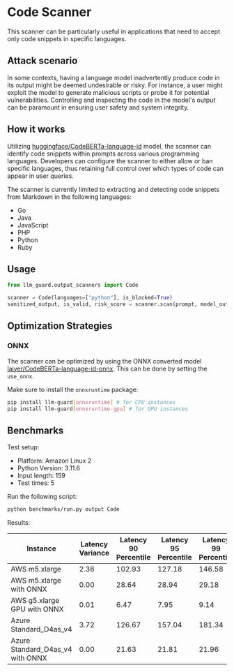 # Code Scanner

This scanner can be particularly useful in applications that need to accept only code snippets in specific languages.

## Attack scenario

In some contexts, having a language model inadvertently produce code in its output might be deemed undesirable or risky.
For instance, a user might exploit the model to generate malicious scripts or probe it for potential vulnerabilities.
Controlling and inspecting the code in the model's output can be paramount in ensuring user safety and system integrity.

## How it works

Utilizing [huggingface/CodeBERTa-language-id](https://huggingface.co/huggingface/CodeBERTa-language-id) model, the scanner can identify code snippets within prompts across various programming languages.
Developers can configure the scanner to either allow or ban specific languages, thus retaining full control over which types of code can appear in user queries.

The scanner is currently limited to extracting and detecting code snippets from Markdown in the following languages:
- Go
- Java
- JavaScript
- PHP
- Python
- Ruby

## Usage

```python
from llm_guard.output_scanners import Code

scanner = Code(languages=["python"], is_blocked=True)
sanitized_output, is_valid, risk_score = scanner.scan(prompt, model_output)
```

## Optimization Strategies

### ONNX

The scanner can be optimized by using the ONNX converted model [laiyer/CodeBERTa-language-id-onnx](https://huggingface.co/laiyer/CodeBERTa-language-id-onnx). This can be done by setting the `use_onnx`.

Make sure to install the `onnxruntime` package:

```sh
pip install llm-guard[onnxruntime] # for CPU instances
pip install llm-guard[onnxruntime-gpu] # for GPU instances
```

## Benchmarks

Test setup:

- Platform: Amazon Linux 2
- Python Version: 3.11.6
- Input length: 159
- Test times: 5

Run the following script:

```sh
python benchmarks/run.py output Code
```

Results:

| Instance                         | Latency Variance | Latency 90 Percentile | Latency 95 Percentile | Latency 99 Percentile | Average Latency (ms) | QPS      |
|----------------------------------|------------------|-----------------------|-----------------------|-----------------------|----------------------|----------|
| AWS m5.xlarge                    | 2.36             | 102.93                | 127.18                | 146.58                | 54.30                | 2928.04  |
| AWS m5.xlarge with ONNX          | 0.00             | 28.64                 | 28.94                 | 29.18                 | 27.82                | 5715.82  |
| AWS g5.xlarge GPU with ONNX      | 0.01             | 6.47                  | 7.95                  | 9.14                  | 3.47                 | 45779.66 |
| Azure Standard_D4as_v4           | 3.72             | 126.67                | 157.04                | 181.34                | 65.39                | 2431.69  |
| Azure Standard_D4as_v4 with ONNX | 0.00             | 21.63                 | 21.81                 | 21.96                 | 19.86                | 8006.43  |
